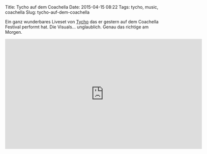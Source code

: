 Title: Tycho auf dem Coachella
Date: 2015-04-15 08:22
Tags: tycho, music, coachella
Slug: tycho-auf-dem-coachella


Ein ganz wunderbares Liveset von [Tycho](http://iso50.com) das er gestern auf dem Coachella Festival performt hat. Die Visuals... unglaublich. Genau das richtige am Morgen.

<iframe src="https://vid.me/e/7TM1" width="640" height="360" frameborder="0" allowfullscreen webkitallowfullscreen mozallowfullscreen scrolling="no"></iframe>
